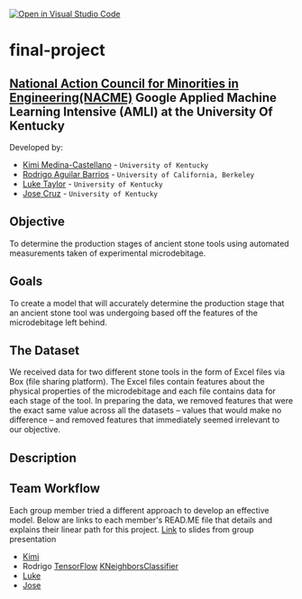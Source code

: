 [![Open in Visual Studio Code](https://classroom.github.com/assets/open-in-vscode-c66648af7eb3fe8bc4f294546bfd86ef473780cde1dea487d3c4ff354943c9ae.svg)](https://classroom.github.com/online_ide?assignment_repo_id=8127865&assignment_repo_type=AssignmentRepo)
<!--
Name of your teams' final project
-->
# final-project
## [National Action Council for Minorities in Engineering(NACME)](https://www.nacme.org) Google Applied Machine Learning Intensive (AMLI) at the University Of Kentucky


<!--
List all of the members who developed the project and
link to each members respective GitHub profile
-->
Developed by: 
- [Kimi Medina-Castellano](https://github.com/kimimedina) - `University of Kentucky`
- [Rodrigo Aguilar Barrios](https://github.com/Rodrigox30) - `University of California, Berkeley` 
- [Luke Taylor](https://github.com/LukeTaylor1) - `University of Kentucky` 
- [Jose Cruz](https://github.com/Resoj) - `University of Kentucky`

## Objective
To determine the production stages of ancient stone tools using automated measurements taken of experimental microdebitage.

## Goals
To create a model that will accurately determine the production stage that an ancient stone tool was undergoing based off the features of the microdebitage left behind.

## The Dataset
We received data for two different stone tools in the form of Excel files via Box (file sharing platform). The Excel files contain features about the physical properties of the microdebitage and each file contains data for each stage of the tool. In preparing the data, we removed features that were the exact same value across all the datasets – values that would make no difference – and removed features that immediately seemed irrelevant to our objective.

## Description
<!--
Problem: Archeologists 
-->
## Team Workflow
Each group member tried a different approach to develop an effective model. Below are links to each member's READ.ME file that details and explains their linear path for this project. [Link](https://github.com/Applied-Machine-Learning-2022/final-project-the-rock-group-uk/blob/main/July%2028%20-%20Classifying%20Microdebitage%20-%20Final%20Project.pdf) to slides from group presentation
* [Kimi](https://github.com/Applied-Machine-Learning-2022/final-project-the-rock-group-uk/blob/bbd838bf069fd07990fa04373e4fc64074db671d/README-DecisionTrees_RandomForest.md)
* Rodrigo [TensorFlow](https://github.com/Applied-Machine-Learning-2022/final-project-the-rock-group-uk/blob/main/README-KNeighborsClassifier.md) [KNeighborsClassifier](https://github.com/Applied-Machine-Learning-2022/final-project-the-rock-group-uk/blob/main/README-KNeighborsClassifier.md)
* [Luke](https://github.com/Applied-Machine-Learning-2022/final-project-the-rock-group-uk/blob/main/LukeReadMe.md)
* [Jose](https://github.com/Applied-Machine-Learning-2022/final-project-the-rock-group-uk/blob/main/Obsidian%20Decision%20Tree%20Model.md)
